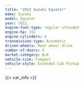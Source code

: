 ```yaml
---
title: "2012 Suzuki Equator"
make: Suzuki
model: Equator
year: 2012
engine-fuel-type: regular unleaded
engine-hp: 152
engine-cylinders: 4
transmission-type: Automatic
driven-wheels: Rear wheel drive
number-of-doors: 4
market-category: N/A
vehicle-size: Compact
vehicle-style: Extended Cab Pickup
---
```


{{< car_info >}}
